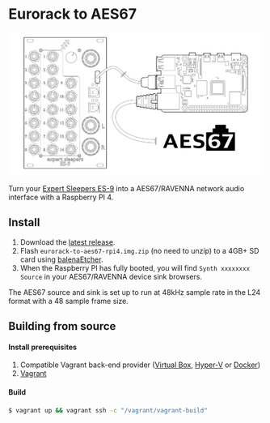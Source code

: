 # Eurorack to AES67

![Concept](/assets/concept.svg?raw=true)

Turn your [Expert Sleepers ES-9](https://www.expert-sleepers.co.uk/es9.html) into a AES67/RAVENNA network audio interface with a Raspberry PI 4.

## Install

1. Download the [latest release](https://github.com/elektrofon/eurorack-to-aes67/releases/latest).
2. Flash `eurorack-to-aes67-rpi4.img.zip` (no need to unzip) to a 4GB+ SD card using [balenaEtcher](https://www.balena.io/etcher/).
3. When the Raspberry PI has fully booted, you will find `Synth xxxxxxxx Source` in your AES67/RAVENNA device sink browsers.

The AES67 source and sink is set up to run at 48kHz sample rate in the L24 format with a 48 sample frame size.

## Building from source

#### Install prerequisites

1. Compatible Vagrant back-end provider ([Virtual Box](https://www.virtualbox.org/), [Hyper-V](https://en.wikipedia.org/wiki/Hyper-V) or [Docker](https://www.docker.io/))
2. [Vagrant](https://www.vagrantup.com/downloads)

#### Build

```bash
$ vagrant up && vagrant ssh -c "/vagrant/vagrant-build"
```
